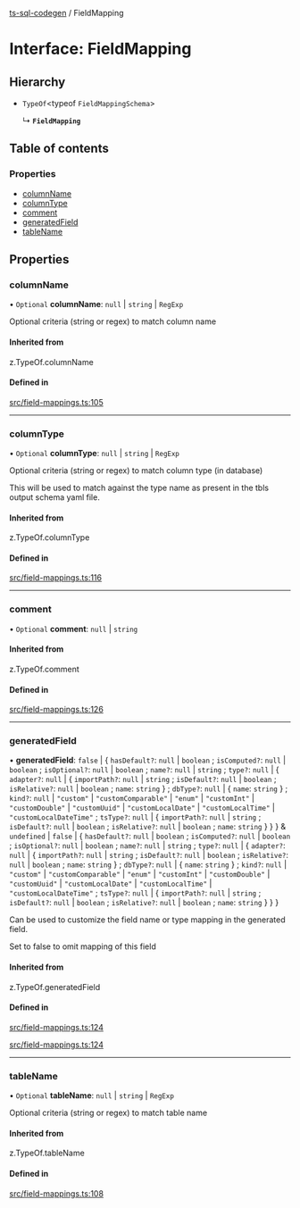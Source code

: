 [ts-sql-codegen](../README.md) / FieldMapping

# Interface: FieldMapping

## Hierarchy

- `TypeOf`\<typeof `FieldMappingSchema`\>

  ↳ **`FieldMapping`**

## Table of contents

### Properties

- [columnName](FieldMapping.md#columnname)
- [columnType](FieldMapping.md#columntype)
- [comment](FieldMapping.md#comment)
- [generatedField](FieldMapping.md#generatedfield)
- [tableName](FieldMapping.md#tablename)

## Properties

### columnName

• `Optional` **columnName**: ``null`` \| `string` \| `RegExp`

Optional criteria (string or regex) to match column name

#### Inherited from

z.TypeOf.columnName

#### Defined in

[src/field-mappings.ts:105](https://github.com/lorefnon/ts-sql-codegen/blob/1247d8a/src/field-mappings.ts#L105)

___

### columnType

• `Optional` **columnType**: ``null`` \| `string` \| `RegExp`

Optional criteria (string or regex) to match column type (in database)

This will be used to match against the type name as
present in the tbls output schema yaml file.

#### Inherited from

z.TypeOf.columnType

#### Defined in

[src/field-mappings.ts:116](https://github.com/lorefnon/ts-sql-codegen/blob/1247d8a/src/field-mappings.ts#L116)

___

### comment

• `Optional` **comment**: ``null`` \| `string`

#### Inherited from

z.TypeOf.comment

#### Defined in

[src/field-mappings.ts:126](https://github.com/lorefnon/ts-sql-codegen/blob/1247d8a/src/field-mappings.ts#L126)

___

### generatedField

• **generatedField**: ``false`` \| \{ `hasDefault?`: ``null`` \| `boolean` ; `isComputed?`: ``null`` \| `boolean` ; `isOptional?`: ``null`` \| `boolean` ; `name?`: ``null`` \| `string` ; `type?`: ``null`` \| \{ `adapter?`: ``null`` \| \{ `importPath?`: ``null`` \| `string` ; `isDefault?`: ``null`` \| `boolean` ; `isRelative?`: ``null`` \| `boolean` ; `name`: `string`  } ; `dbType?`: ``null`` \| \{ `name`: `string`  } ; `kind?`: ``null`` \| ``"custom"`` \| ``"customComparable"`` \| ``"enum"`` \| ``"customInt"`` \| ``"customDouble"`` \| ``"customUuid"`` \| ``"customLocalDate"`` \| ``"customLocalTime"`` \| ``"customLocalDateTime"`` ; `tsType?`: ``null`` \| \{ `importPath?`: ``null`` \| `string` ; `isDefault?`: ``null`` \| `boolean` ; `isRelative?`: ``null`` \| `boolean` ; `name`: `string`  }  }  } & `undefined` \| ``false`` \| \{ `hasDefault?`: ``null`` \| `boolean` ; `isComputed?`: ``null`` \| `boolean` ; `isOptional?`: ``null`` \| `boolean` ; `name?`: ``null`` \| `string` ; `type?`: ``null`` \| \{ `adapter?`: ``null`` \| \{ `importPath?`: ``null`` \| `string` ; `isDefault?`: ``null`` \| `boolean` ; `isRelative?`: ``null`` \| `boolean` ; `name`: `string`  } ; `dbType?`: ``null`` \| \{ `name`: `string`  } ; `kind?`: ``null`` \| ``"custom"`` \| ``"customComparable"`` \| ``"enum"`` \| ``"customInt"`` \| ``"customDouble"`` \| ``"customUuid"`` \| ``"customLocalDate"`` \| ``"customLocalTime"`` \| ``"customLocalDateTime"`` ; `tsType?`: ``null`` \| \{ `importPath?`: ``null`` \| `string` ; `isDefault?`: ``null`` \| `boolean` ; `isRelative?`: ``null`` \| `boolean` ; `name`: `string`  }  }  }

Can be used to customize the field name or type mapping
in the generated field.

Set to false to omit mapping of this field

#### Inherited from

z.TypeOf.generatedField

#### Defined in

[src/field-mappings.ts:124](https://github.com/lorefnon/ts-sql-codegen/blob/1247d8a/src/field-mappings.ts#L124)

[src/field-mappings.ts:124](https://github.com/lorefnon/ts-sql-codegen/blob/1247d8a/src/field-mappings.ts#L124)

___

### tableName

• `Optional` **tableName**: ``null`` \| `string` \| `RegExp`

Optional criteria (string or regex) to match table name

#### Inherited from

z.TypeOf.tableName

#### Defined in

[src/field-mappings.ts:108](https://github.com/lorefnon/ts-sql-codegen/blob/1247d8a/src/field-mappings.ts#L108)
